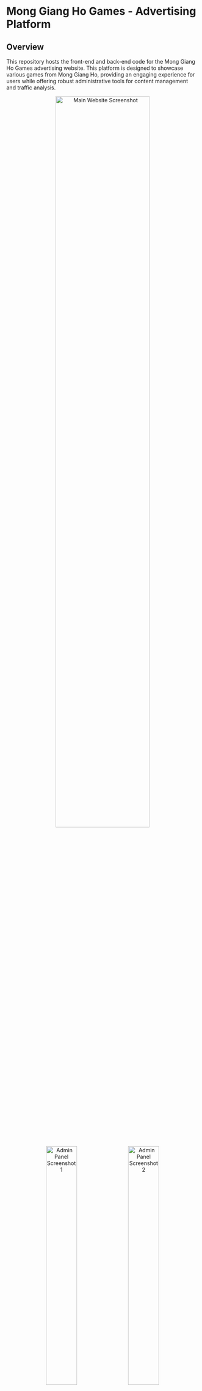 <h1>Mong Giang Ho Games - Advertising Platform</h1>

<h2>Overview</h2>
<p>This repository hosts the front-end and back-end code for the Mong Giang Ho Games advertising website. This platform is designed to showcase various games from Mong Giang Ho, providing an engaging experience for users while offering robust administrative tools for content management and traffic analysis.</p>

<p align="center">
  <img src="https://github.com/user-attachments/assets/0a939ca5-3eb9-482e-b3c3-7fe9ef2520ce" alt="Main Website Screenshot" width="70%" />
</p>

<p align="center">
  <img src="https://github.com/user-attachments/assets/e7d52414-db2b-4921-9d68-e52304ab8b89" alt="Admin Panel Screenshot 1" width="40%" style="display: inline-block; margin: 0 1%;" />
  <img src="https://github.com/user-attachments/assets/5af7c79a-b2d6-46ca-83cb-6e374f57d0ce" alt="Admin Panel Screenshot 2" width="40%" style="display: inline-block; margin: 0 1%;" />
</p>

